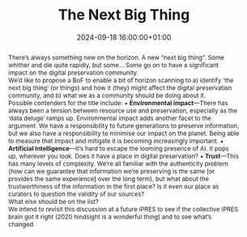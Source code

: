 ---
abstract: "There’s always something new on the horizon. A new “next big thing”. Some
  whither and die quite rapidly, but some… Some go on to have a significant impact
  on the digital preservation community.\n\nWe’d like to propose a BoF to enable a
  bit of horizon scanning to a) identify ‘the next big thing’ (or things) and how
  it (they) might affect the digital preservation community, and b) what we as a community
  should be doing about it. \n\nPossible contenders for the title include:\n•\t**Environmental
  impact**—There has always been a tension between resource use and preservation,
  especially as the ‘data deluge’ ramps up. Environmental impact adds another facet
  to the argument. We have a responsibility to future generations to preserve information,
  but we also have a responsibility to minimise our impact on the planet. Being able
  to measure that impact and mitigate it is becoming increasingly important.\n•\t**Artificial
  Intelligence**—It’s hard to escape the looming presence of AI. It pops up, wherever
  you look. Does it have a place in digital preservation?\n•\t**Trust**—This has many
  levels of complexity. We’re all familiar with the authenticity problem (how can
  we guarantee that information we’re preserving is the same [or provides the same
  experience] over the long term), but what about the trustworthiness of the information
  in the first place? Is it even our place as curators to question the validity of
  our sources?\n\nWhat else should be on the list?\n\nWe intend to revisit this discussion
  at a future iPRES to see if the collective iPRES brain got it right (2020 hindsight
  is a wonderful thing) and to see what’s changed."
creators:
- Karen Colbron
- ' Paul Stokes'
date: 2024-09-18 16:00:00+01:00
document_url: null
grand_parent: iPRES
institutions: []
keywords:
- approaches to preservation
- scaling up
landing_page_url: ''
language: eng
layout: publication
license: Creative Commons Zero (CC0-1.0)
notes_url: https://docs.google.com/document/d/1pID7p5cd0L-bqEV1TCFY-9lfY0c5Iv36giQp7JIQCOQ/edit#heading=h.m2tlac9xaiex
parent: iPRES 2024
publication_type: birds of a feather
size: null
slides_url: ''
source_name: iPRES
stream_url: ''
title: The Next Big Thing
year: 2024
---